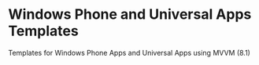 Windows Phone and Universal Apps Templates
=======================

Templates for Windows Phone Apps and Universal Apps using MVVM (8.1)
